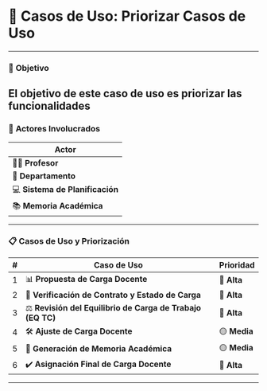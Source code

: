 # 📝 **Casos de Uso: Priorizar Casos de Uso**
---
### 🎯 **Objetivo**
El objetivo de este caso de uso es **priorizar las funcionalidades** 
---

### 👥 **Actores Involucrados**

| **Actor**               |  
|-------------------------|  
| 👨‍🏫 **Profesor**        |  
| 🏢 **Departamento**      |  
| 💻 **Sistema de Planificación** |  
| 📚 **Memoria Académica** |  



---
### 📋 **Casos de Uso y Priorización**

| **#** | **Caso de Uso**                                          | **Prioridad** |  
|-------|----------------------------------------------------------|---------------|  
| 1     | 📊 **Propuesta de Carga Docente**                        | 🔴 **Alta**      |  
| 2     | 📜 **Verificación de Contrato y Estado de Carga**        | 🔴 **Alta**      |  
| 3     | ⚖️ **Revisión del Equilibrio de Carga de Trabajo (EQ TC)** | 🔴 **Alta**      |  
| 4     | 🛠️ **Ajuste de Carga Docente**                           | 🟡 **Media**     |  
| 5     | 📑 **Generación de Memoria Académica**                   | 🟡 **Media**     |  
| 6     | ✔️ **Asignación Final de Carga Docente**                 | 🔴 **Alta**      |

---

